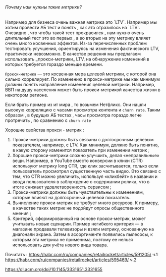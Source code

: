 <h6>Почему нам нужны такие метрики?</h6>
Например для бизнеса очень важная метрика это `LTV`. Например мы хотим провести АБ тест и понять , как это отразилось на `LTV`. Очевидно , что чтобы такой тест прокрасился , нам нужно очень длительный тест это во первых , а во вторых на эту метрику влияет очень много косвенных эффектов. Из-за перечисленных проблем тестировать улучшения, ориентируясь на изменения фактического LTV, практически невозможно. В качестве решения мы предлагаем использовать _прокси-метрики_ LTV, на обнаружение изменений в которых требуется гораздо меньше времени.

`Прокси-метрика` — это косвенная мера целевой метрики, с которой она сильно коррелирует. По изменению в прокси-метрике мы как минимум должны понять направление изменения целевой метрики. Например, ВВП на душу населения может быть прокси-метрикой качества жизни в некотором регионе.

Если брать пример из ит мира , то возьмем Нетфликс. Они нашли высокую корреляцию с часами просмотра контента и `churn rate`. Таким образом , в будущих АБ тестах , часы просмотра гораздо легче протречить , по сравнению с `churn rate`



Хорошие свойства прокси - метрик : 

1) Прокси-метрики должны быть связаны с долгосрочным целевым показателем, например, с LTV. Как минимум, должно быть понятно, в какую сторону изменится показатель при изменении метрик ;
2) Хорошие прокси-метрики сложно улучшить, делая «неправильные» вещи. Например, в YouTube вместо конверсии в клики (CTR) используют метрику long CTR, где клик засчитывается, только если пользователь просмотрел существенную часть видео. Это связано с тем, что CTR можно увеличить, используя «кликбейт» в названии и вводя пользователя в заблуждение о содержании ролика, что в итоге снижает удовлетворенность сервисом ;
3) Прокси-метрики должны быть чувствительны к изменениям, которые влияют на долгосрочный целевой показатель.
4) Вычисление прокси-метрик не требует много ресурсов. К примеру, в качестве таких метрик не подойдут опросы общественного мнения ;
5) Критерий, сформированный на основе прокси-метрик, может учитывать новые сценарии. Пример негибкого критерия — в магазине продавали телевизоры и взяли метрику, основанную на диагонали экрана. Затем в ассортименте появились пылесосы, к которым эта метрика не применима, поэтому ее нельзя использовать для учёта нового вида товара.




Почитать : 
https://habr.com/ru/companies/retailrocket/articles/591205/ ч.1
https://habr.com/ru/companies/retailrocket/articles/595469/ ч.2



https://dl.acm.org/doi/10.1145/3331651.3331655

